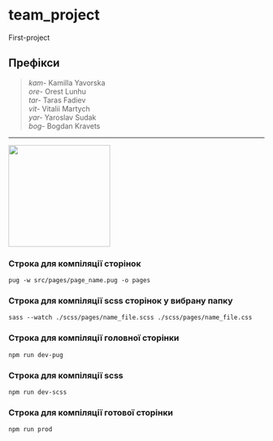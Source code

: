 # **team_project**
First-project
## Префікси
>*kam-* Kamilla Yavorska</br>
*ore-* Orest Lunhu</br>
*tar-* Taras Fadiev</br>
*vit-* Vitalii Martych</br>
*yar-* Yaroslav Sudak</br>
*bog-* Bogdan Kravets</br>

---

<img src='https://www.svgrepo.com/show/123516/code-interface-symbol-of-signs.svg' width=200px>

### Строка для компіляції сторінок 
  ```pug -w src/pages/page_name.pug -o pages```
### Строка для компіляції scss сторінок у вибрану папку
  ```sass --watch ./scss/pages/name_file.scss ./scss/pages/name_file.css``` 
### Строка для компіляції головної сторінки
  ```npm run dev-pug```
### Строка для компіляції scss 
  ```npm run dev-scss```
### Строка для компіляції готової сторінки
  ```npm run prod```

